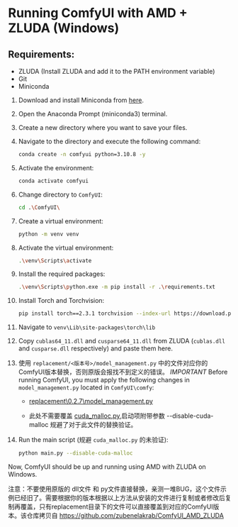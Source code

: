 # Running ComfyUI with AMD + ZLUDA (Windows)

## Requirements:
- ZLUDA (Install ZLUDA and add it to the PATH environment variable)
- Git
- Miniconda

1. Download and install Miniconda from [here](https://docs.anaconda.com/free/miniconda/index.html).

2. Open the Anaconda Prompt (miniconda3) terminal.

3. Create a new directory where you want to save your files.

4. Navigate to the directory and execute the following command: 
    ```bash
    conda create -n comfyui python=3.10.8 -y
    ```

5. Activate the environment:
    ```bash
    conda activate comfyui
    ```

6. Change directory to `ComfyUI`:
    ```bash
    cd .\ComfyUI\
    ```

7. Create a virtual environment:
    ```bash
    python -m venv venv
    ```

8. Activate the virtual environment:
    ```bash
    .\venv\Scripts\activate
    ```

9. Install the required packages:
    ```bash
    .\venv\Scripts\python.exe -m pip install -r .\requirements.txt
    ```

10. Install Torch and Torchvision:
    ```bash
    pip install torch==2.3.1 torchvision --index-url https://download.pytorch.org/whl/cu118
    ```

11. Navigate to `venv\Lib\site-packages\torch\lib`


12. Copy `cublas64_11.dll` and `cusparse64_11.dll` from ZLUDA (`cublas.dll` and `cusparse.dll` respectively) and paste them here.


13. 使用 `replacement/<版本号>/model_management.py` 中的文件对应你的ComfyUI版本替换，否则原版会报找不到定义的错误。
*IMPORTANT* Before running ComfyUI, you must apply the following changes in `model_management.py` located in `ComfyUI\comfy`:

    * [replacement\0.2.7\model_management.py](https://github.com/jackyanjiaqi/ComfyUI_VERSIONUP_FIX_AMD_ZLUDA/commit/f834b7df59775a6e5d56a62a6f1f145189a2ce3d)

    * 此处不需要覆盖 [cuda_malloc.py](https://github.com/jackyanjiaqi/ComfyUI_VERSIONUP_FIX_AMD_ZLUDA/blob/main/cuda_malloc.py),启动项附带参数 --disable-cuda-malloc 规避了对于此文件的替换验证。
          
14. Run the main script (规避 `cuda_malloc.py` 的未验证):
    ```bash
    python main.py --disable-cuda-malloc
    ```

Now, ComfyUI should be up and running using AMD with ZLUDA on Windows.

注意：不要使用原版的 dll文件 和 py文件直接替换，亲测一堆BUG，这个文件示例已经旧了。需要根据你的版本根据以上方法从安装的文件进行复制或者修改后复制再覆盖，只有replacement目录下的文件可以直接覆盖到对应的ComfyUI版本。该仓库拷贝自 https://github.com/zubenelakrab/ComfyUI_AMD_ZLUDA